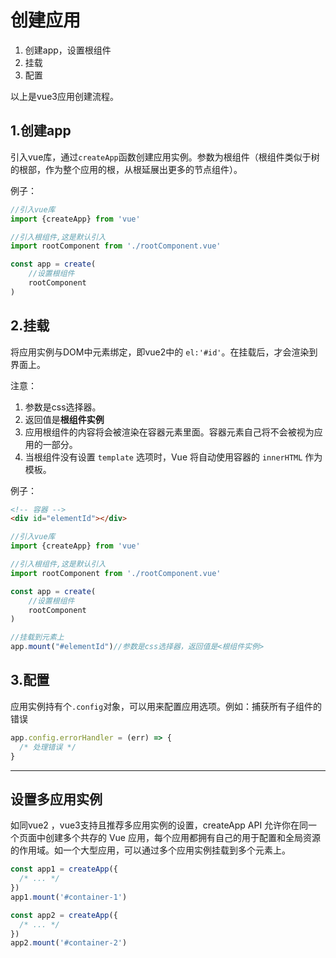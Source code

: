 # 创建应用

1. 创建app，设置根组件
2. 挂载
3. 配置

以上是vue3应用创建流程。

## 1.创建app

引入vue库，通过`createApp`函数创建应用实例。参数为根组件（根组件类似于树的根部，作为整个应用的根，从根延展出更多的节点组件）。

例子：

```javascript
//引入vue库
import {createApp} from 'vue'

//引入根组件,这是默认引入
import rootComponent from './rootComponent.vue'

const app = create(
    //设置根组件
    rootComponent
)
```

## 2.挂载

将应用实例与DOM中元素绑定，即vue2中的 `el:'#id'`。在挂载后，才会渲染到界面上。

注意：

1. 参数是css选择器。
2. 返回值是**根组件实例**
3. 应用根组件的内容将会被渲染在容器元素里面。容器元素自己将不会被视为应用的一部分。
4. 当根组件没有设置 `template` 选项时，Vue 将自动使用容器的 `innerHTML` 作为模板。

例子：

```html
<!-- 容器 -->
<div id="elementId"></div>
```

```javascript
//引入vue库
import {createApp} from 'vue'

//引入根组件,这是默认引入
import rootComponent from './rootComponent.vue'

const app = create(
    //设置根组件
    rootComponent
)

//挂载到元素上
app.mount("#elementId")//参数是css选择器，返回值是<根组件实例>
```

## 3.配置

应用实例持有个`.config`对象，可以用来配置应用选项。例如：捕获所有子组件的错误

```javascript
app.config.errorHandler = (err) => {
  /* 处理错误 */
}
```

---

## 设置多应用实例

如同vue2 ，vue3支持且推荐多应用实例的设置，createApp API 允许你在同一个页面中创建多个共存的 Vue 应用，每个应用都拥有自己的用于配置和全局资源的作用域。如一个大型应用，可以通过多个应用实例挂载到多个元素上。

```javascript
const app1 = createApp({
  /* ... */
})
app1.mount('#container-1')

const app2 = createApp({
  /* ... */
})
app2.mount('#container-2')
```
